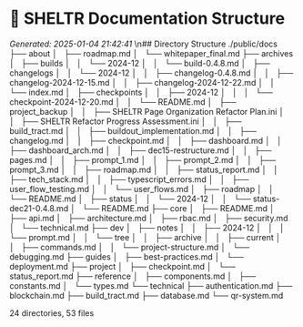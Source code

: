 # 🌳 SHELTR Documentation Structure
*Generated: 2025-01-04 21:42:41*
\n## Directory Structure
./public/docs
├── about
│   ├── roadmap.md
│   └── whitepaper_final.md
├── archives
│   ├── builds
│   │   └── 2024-12
│   │       └── build-0.4.8.md
│   ├── changelogs
│   │   └── 2024-12
│   │       ├── changelog-0.4.8.md
│   │       ├── changelog-2024-12-15.md
│   │       ├── changelog-2024-12-22.md
│   │       └── index.md
│   ├── checkpoints
│   │   ├── 2024-12
│   │   │   └── checkpoint-2024-12-20.md
│   │   └── README.md
│   ├── project_backup
│   │   ├── SHELTR Page Organization Refactor Plan.ini
│   │   ├── SHELTR Refactor Progress Assessment.ini
│   │   ├── build_tract.md
│   │   ├── buildout_implementation.md
│   │   ├── changelog.md
│   │   ├── checkpoint.md
│   │   ├── dashboard.md
│   │   ├── dashboard_arch.md
│   │   ├── dec15-restructure.md
│   │   ├── pages.md
│   │   ├── prompt_1.md
│   │   ├── prompt_2.md
│   │   ├── prompt_3.md
│   │   ├── roadmap.md
│   │   ├── status_report.md
│   │   ├── tech_stack.md
│   │   ├── typescript_errors.md
│   │   ├── user_flow_testing.md
│   │   └── user_flows.md
│   ├── roadmap
│   │   └── README.md
│   ├── status
│   │   └── 2024-12
│   │       └── status-dec21-0.4.8.md
│   └── README.md
├── core
│   ├── README.md
│   ├── api.md
│   ├── architecture.md
│   ├── rbac.md
│   ├── security.md
│   └── technical.md
├── dev
│   ├── notes
│   │   ├── 2024-12
│   │   │   └── prompt.md
│   │   └── tree
│   │       ├── archive
│   │       ├── current
│   │       ├── commands.md
│   │       └── project-structure.md
│   └── debugging.md
├── guides
│   ├── best-practices.md
│   └── deployment.md
├── project
│   ├── checkpoint.md
│   └── status_report.md
├── reference
│   ├── components.md
│   ├── constants.md
│   └── types.md
└── technical
    ├── authentication.md
    ├── blockchain.md
    ├── build_tract.md
    ├── database.md
    └── qr-system.md

24 directories, 53 files
